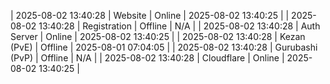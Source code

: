 | 2025-08-02 13:40:28 | Website | Online | 2025-08-02 13:40:25 |
| 2025-08-02 13:40:28 | Registration | Offline | N/A |
| 2025-08-02 13:40:28 | Auth Server | Online | 2025-08-02 13:40:25 |
| 2025-08-02 13:40:28 | Kezan (PvE) | Offline | 2025-08-01 07:04:05 |
| 2025-08-02 13:40:28 | Gurubashi (PvP) | Offline | N/A |
| 2025-08-02 13:40:28 | Cloudflare | Online | 2025-08-02 13:40:25 |
